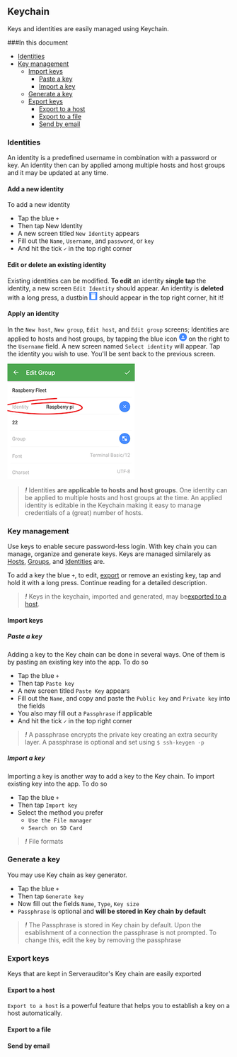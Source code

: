 ## Keychain

Keys and identities are easily managed using Keychain.

###In this document
* [Identities](#identities)
* [Key management](#key-management)
	* [Import keys](#import-keys)
		* [Paste a key](#paste-a-key)
		* [Import a key](#import-a-key)
	* [Generate a key](#generate-a-key)
	* [Export keys](#export-keys)
		* [Export to a host](#export-to-a-host)
		* [Export to a file](#export-to-a-file)
		* [Send by email](#send-by-email)

### Identities
An identity is a predefined username in combination with a password or key. An identity then can by applied among multiple hosts and host groups and it may be updated at any time. 

#### Add a new identity
To add a new identity
* Tap the blue `+`
* Then tap New Identity
* A new screen titled `New Identity` appears
* Fill out the `Name`, `Username`, and `password`, or `key`
* And hit the tick `✓` in the top right corner 

#### Edit or delete an existing identity
Existing identities can be modified. **To edit** an identity __single tap__ the identity, a new screen `Edit Identity` should appear. An identity is **deleted** with a long press, a dustbin ![](../.images/dustbin.png) should appear in the top right corner, hit it!

#### Apply an identity
In the `New host`, `New group`, `Edit host`, and `Edit group` screens; Identities are applied to hosts and host groups, by tapping the blue icon ![Identities](../.images/identities.png) on the right to the `Username` field. A new screen named `Select identity` will appear. Tap the identity you wish to use. You'll be sent back to the previous screen.

![An identity applied to a host group](../.images/screenshots/identities01.png)

> ***!*** Identities **are applicable to hosts and host groups**. One identity can be applied to multiple hosts and host groups at the time. An applied identity is editable in the Keychain making it easy to manage credentials of a (great) number of hosts.

### Key management
Use keys to enable secure password-less login. With key chain you can manage, organize and generate keys. Keys are managed similarely as [Hosts](hosts.md), [Groups](groups.md), and [Identities](#identities) are.

To add a key the blue `+`, to edit, [export](#export-keys) or remove an existing key, tap and hold it with a long press. 
Continue reading for a detailed description.

> ***!*** Keys in the keychain, imported and generated, may be[exported to a host](#export-to-a-host).

#### Import keys
##### Paste a key
Adding a key to the Key chain can be done in several ways. One of them is by pasting an existing key into the app. To do so
* Tap the blue `+`
* Then tap `Paste key`
* A new screen titled `Paste Key` appears
* Fill out the `Name`, and copy and paste the `Public key` and `Private key` into the fields
* You also may fill out a `Passphrase` if applicable
* And hit the tick `✓` in the top right corner

> ***!*** A passphrase encrypts the private key creating an extra security layer. A passphrase is optional and set using `$ ssh-keygen -p`

##### Import a key
Importing a key is another way to add a key to the Key chain. To import
existing key into the app. To do so
* Tap the blue `+`
* Then tap `Import key`
* Select the method you prefer
	* `Use the File manager`
	* `Search on SD Card`

> ***!*** File formats 

### Generate a key
You may use Key chain as key generator.
* Tap the blue `+`
* Then tap `Generate key`
* Now fill out the fields `Name`, `Type`, `Key size`
* `Passphrase` is optional and **will be stored in Key chain by default**

> ***!*** The Passphrase is stored in Key chain by default. Upon the esablishment of a connection the passphrase is not prompted. To change this, edit the key by removing the passphrase

### Export keys
Keys that are kept in Serverauditor's Key chain are easily exported

#### Export to a host
`Export to a host` is a powerful feature that helps you to establish a key on a host automatically. 

#### Export to a file
#### Send by email
